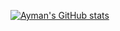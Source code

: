 [![Ayman's GitHub stats](https://github-readme-stats.vercel.app/api?username=aymanfarhat)](https://github.com/aymanfarhat/github-readme-stats)

